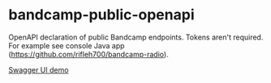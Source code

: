 # bandcamp-public-openapi
OpenAPI declaration of public Bandcamp endpoints. Tokens aren't required. For example see console Java app (https://github.com/rifleh700/bandcamp-radio).

[Swagger UI demo](https://rifleh700.github.io/bandcamp-public-openapi/)